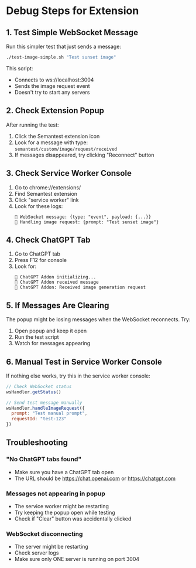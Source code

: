 # Debug Steps for Extension

## 1. Test Simple WebSocket Message

Run this simpler test that just sends a message:
```bash
./test-image-simple.sh "Test sunset image"
```

This script:
- Connects to ws://localhost:3004
- Sends the image request event
- Doesn't try to start any servers

## 2. Check Extension Popup

After running the test:
1. Click the Semantest extension icon
2. Look for a message with type: `semantest/custom/image/request/received`
3. If messages disappeared, try clicking "Reconnect" button

## 3. Check Service Worker Console

1. Go to chrome://extensions/
2. Find Semantest extension
3. Click "service worker" link
4. Look for these logs:
   ```
   📨 WebSocket message: {type: "event", payload: {...}}
   🎨 Handling image request: {prompt: "Test sunset image"}
   ```

## 4. Check ChatGPT Tab

1. Go to ChatGPT tab
2. Press F12 for console
3. Look for:
   ```
   🚀 ChatGPT Addon initializing...
   📨 ChatGPT Addon received message
   🎨 ChatGPT Addon: Received image generation request
   ```

## 5. If Messages Are Clearing

The popup might be losing messages when the WebSocket reconnects. Try:

1. Open popup and keep it open
2. Run the test script
3. Watch for messages appearing

## 6. Manual Test in Service Worker Console

If nothing else works, try this in the service worker console:

```javascript
// Check WebSocket status
wsHandler.getStatus()

// Send test message manually
wsHandler.handleImageRequest({
  prompt: "Test manual prompt",
  requestId: "test-123"
})
```

## Troubleshooting

### "No ChatGPT tabs found"
- Make sure you have a ChatGPT tab open
- The URL should be https://chat.openai.com or https://chatgpt.com

### Messages not appearing in popup
- The service worker might be restarting
- Try keeping the popup open while testing
- Check if "Clear" button was accidentally clicked

### WebSocket disconnecting
- The server might be restarting
- Check server logs
- Make sure only ONE server is running on port 3004